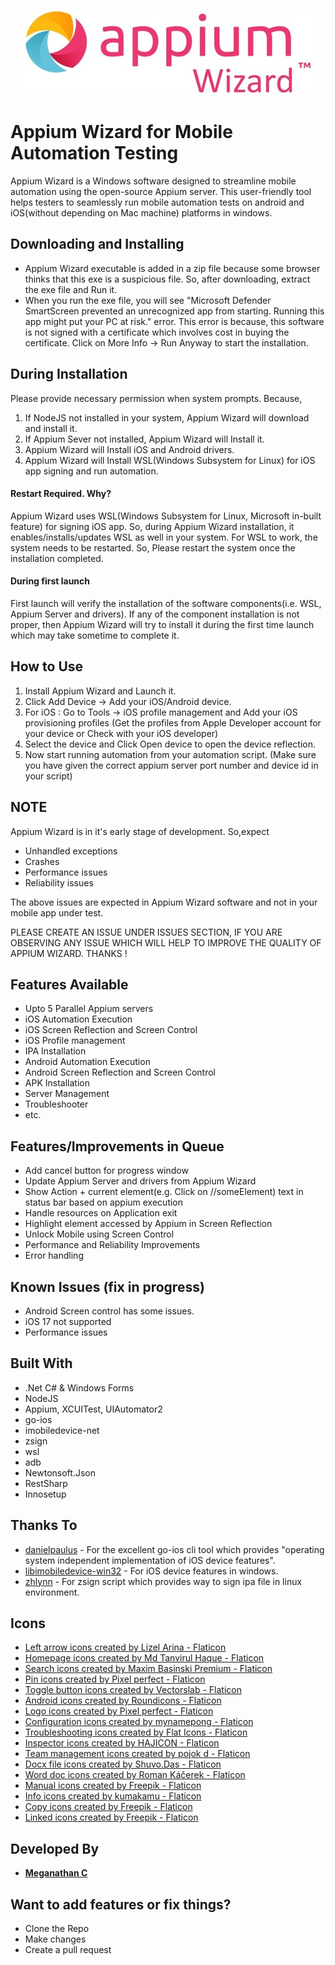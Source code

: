 <p align="center">
  <img src="https://github.com/mega6453/AppiumWizard/blob/master/Appium%20Wizard/Resources/Images/appium%20wizard%20small.jpg" alt="Appium Wizard Logo">
</p>

# Appium Wizard for Mobile Automation Testing

Appium Wizard is a Windows software designed to streamline mobile automation using the open-source Appium server. This user-friendly tool helps testers to seamlessly run mobile automation tests on android and iOS(without depending on Mac machine) platforms in windows.

## Downloading and Installing
* Appium Wizard executable is added in a zip file because some browser thinks that this exe is a suspicious file. So, after downloading, extract the exe file and Run it.
* When you run the exe file, you will see "Microsoft Defender SmartScreen prevented an unrecognized app from starting. Running this app might put your PC at risk." error. This error is because, this software is not signed with a certificate which involves cost in buying the certificate. Click on More Info -> Run Anyway to start the installation.      

## During Installation
Please provide necessary permission when system prompts. Because,
1. If NodeJS not installed in your system, Appium Wizard will download and install it.
2. If Appium Sever not installed, Appium Wizard will Install it.
3. Appium Wizard will Install iOS and Android drivers.
4. Appium Wizard will Install WSL(Windows Subsystem for Linux) for iOS app signing and run automation.
  
  ####  Restart Required. Why?
   Appium Wizard uses WSL(Windows Subsystem for Linux, Microsoft in-built feature) for signing iOS app. So, during Appium Wizard installation, it enables/installs/updates WSL as well in your system. For WSL to work, the system needs to be restarted. So, Please restart the system once the installation completed.

  ####  During first launch
  First launch will verify the installation of the software components(i.e. WSL, Appium Server and drivers).  If any of the component installation is not proper, then Appium Wizard will try 
to install it during the first time launch which may take sometime to complete it.

## How to Use
1. Install Appium Wizard and Launch it.<br>
2. Click Add Device -> Add your iOS/Android device.<br>
3. For iOS : Go to Tools -> iOS profile management and Add your iOS provisioning profiles (Get the profiles from Apple Developer account for your device or Check with your iOS developer)
4. Select the device and Click Open device to open the device reflection.<br>
5. Now start running automation from your automation script. (Make sure you have given the correct appium server port number and device id in your script)

## NOTE
Appium Wizard is in it's early stage of development. So,expect 
* Unhandled exceptions
* Crashes 
* Performance issues
* Reliability issues
  
The above issues are expected in Appium Wizard software and not in your mobile app under test.

PLEASE CREATE AN ISSUE UNDER ISSUES SECTION, IF YOU ARE OBSERVING ANY ISSUE WHICH WILL HELP TO IMPROVE THE QUALITY OF APPIUM WIZARD. THANKS !

## Features Available

* Upto 5 Parallel Appium servers
* iOS Automation Execution
* iOS Screen Reflection and Screen Control
* iOS Profile management
* IPA Installation
* Android Automation Execution
* Android Screen Reflection and Screen Control
* APK Installation
* Server Management
* Troubleshooter
* etc.

## Features/Improvements in Queue
* Add cancel button for progress window
* Update Appium Server and drivers from Appium Wizard
* Show Action + current element(e.g. Click on //someElement) text in status bar based on appium execution
* Handle resources on Application exit
* Highlight element accessed by Appium in Screen Reflection
* Unlock Mobile using Screen Control
* Performance and Reliability Improvements
* Error handling

## Known Issues (fix in progress)
* Android Screen control has some issues.
* iOS 17 not supported 
* Performance issues

## Built With
* .Net C# & Windows Forms 
* NodeJS
* Appium, XCUITest, UIAutomator2
* go-ios 
* imobiledevice-net
* zsign
* wsl
* adb
* Newtonsoft.Json
* RestSharp
* Innosetup

## Thanks To
* [danielpaulus](https://github.com/danielpaulus) - For the excellent go-ios cli tool which provides "operating system independent implementation of iOS device features".
* [libimobiledevice-win32](https://github.com/libimobiledevice-win32) - For iOS device features in windows. 
* [zhlynn](https://github.com/zhlynn) - For zsign script which provides way to sign ipa file in linux environment.

## Icons
* <a href="https://www.flaticon.com/free-icons/left-arrow" title="left arrow icons">Left arrow icons created by Lizel Arina - Flaticon</a>
* <a href="https://www.flaticon.com/free-icons/homepage" title="homepage icons">Homepage icons created by Md Tanvirul Haque - Flaticon</a>
* <a href="https://www.flaticon.com/free-icons/search" title="search icons">Search icons created by Maxim Basinski Premium - Flaticon</a>
* <a href="https://www.flaticon.com/free-icons/pin" title="pin icons">Pin icons created by Pixel perfect - Flaticon</a>
* <a href="https://www.flaticon.com/free-icons/toggle-button" title="toggle button icons">Toggle button icons created by Vectorslab - Flaticon</a>
* <a href="https://www.flaticon.com/free-icons/android" title="android icons">Android icons created by Roundicons - Flaticon</a>
* <a href="https://www.flaticon.com/free-icons/logo" title="logo icons">Logo icons created by Pixel perfect - Flaticon</a>
* <a href="https://www.flaticon.com/free-icons/configuration" title="configuration icons">Configuration icons created by mynamepong - Flaticon</a>
* <a href="https://www.flaticon.com/free-icons/troubleshooting" title="troubleshooting icons">Troubleshooting icons created by Flat Icons - Flaticon</a>
* <a href="https://www.flaticon.com/free-icons/inspector" title="inspector icons">Inspector icons created by HAJICON - Flaticon</a>
* <a href="https://www.flaticon.com/free-icons/team-management" title="team management icons">Team management icons created by pojok d - Flaticon</a>
* <a href="https://www.flaticon.com/free-icons/docx-file" title="docx file icons">Docx file icons created by Shuvo.Das - Flaticon</a>
* <a href="https://www.flaticon.com/free-icons/word-doc" title="word doc icons">Word doc icons created by Roman Káčerek - Flaticon</a>
* <a href="https://www.flaticon.com/free-icons/manual" title="manual icons">Manual icons created by Freepik - Flaticon</a>
* <a href="https://www.flaticon.com/free-icons/info" title="info icons">Info icons created by kumakamu - Flaticon</a>
* <a href="https://www.flaticon.com/free-icons/copy" title="copy icons">Copy icons created by Freepik - Flaticon</a>
* <a href="https://www.flaticon.com/free-icons/linked" title="linked icons">Linked icons created by Freepik - Flaticon</a>

## Developed By
* [**Meganathan C**](https://mega6453.carrd.co)

## Want to add features or fix things?
* Clone the Repo
* Make changes
* Create a pull request
